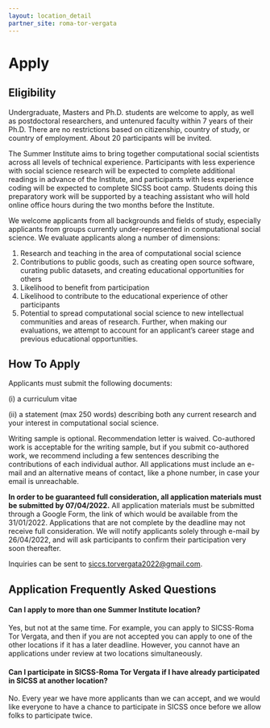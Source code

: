 ```yaml
---
layout: location_detail
partner_site: roma-tor-vergata
---
```


# Apply

## Eligibility

Undergraduate, Masters and Ph.D. students are welcome to apply, as well as postdoctoral researchers, and untenured faculty within 7 years of their Ph.D. There are no restrictions based on citizenship, country of study, or country of employment. About 20 participants will be invited.

The Summer Institute aims to bring together computational social scientists across all levels of technical experience. Participants with less experience with social science research will be expected to complete additional readings in advance of the Institute, and participants with less experience coding will be expected to complete SICSS boot camp. Students doing this preparatory work will be supported by a teaching assistant who will hold online office hours during the two months before the Institute.

We welcome applicants from all backgrounds and fields of study, especially applicants from groups currently under-represented in computational social science. 
We evaluate applicants along a number of dimensions: 
1) Research and teaching in the area of computational social science 
2) Contributions to public goods, such as creating open source software, curating public datasets, and creating educational opportunities for others 
3) Likelihood to benefit from participation 
4) Likelihood to contribute to the educational experience of other participants 
5) Potential to spread computational social science to new intellectual communities and areas of research. Further, when making our evaluations, we attempt to account for an applicant’s career stage and previous educational opportunities.

## How To Apply

Applicants must submit the following documents:  

(i) a curriculum vitae 

(ii) a statement (max 250 words) describing both any current research and your interest in computational social science. 

Writing sample is optional. Recommendation letter is waived. Co-authored work is acceptable for the writing sample, but if you submit co-authored work, we recommend including a few sentences describing the contributions of each individual author. All applications must include an e-mail and an alternative means of contact, like a phone number, in case your email is unreachable.

**In order to be guaranteed full consideration, all application materials must be submitted by 07/04/2022.** All application materials must be submitted through a Google Form, the link of which would be available from the 31/01/2022. Applications that are not complete by the deadline may not receive full consideration. We will notify applicants solely through e-mail by 26/04/2022, and will ask participants to confirm their participation very soon thereafter.

Inquiries can be sent to siccs.torvergata2022@gmail.com.

## Application Frequently Asked Questions

#### Can I apply to more than one Summer Institute location?

Yes, but not at the same time. For example, you can apply to SICSS-Roma Tor Vergata, and then if you are not accepted you can apply to one of the other locations if it has a later deadline. However, you cannot have an applications under review at two locations simultaneously.

#### Can I participate in SICSS-Roma Tor Vergata if I have already participated in SICSS at another location?

No. Every year we have more applicants than we can accept, and we would like everyone to have a chance to participate in SICSS once before we allow folks to participate twice.
